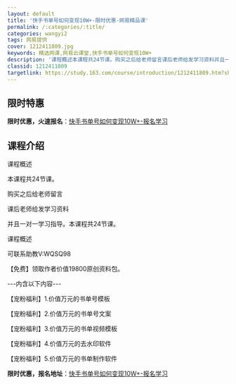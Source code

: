 ```yaml
---
layout: default
title: '快手书单号如何变现10W+-限时优惠-网易精品课'
permalink: /:categories/:title/
categories: wangyi2
tags: 网易提供
cover: 1212411809.jpg
keywords: 精选网课,网易云课堂,快手书单号如何变现10W+
description: '课程概述本课程共24节课。购买之后给老师留言课后老师给发学习资料并且一对一学习指导。本课程共24节课。课程概述可联系助教'
classid: 1212411809
targetlink: https://study.163.com/course/introduction/1212411809.htm?share=1&shareId=1025206652&utm_campaign=share&utm_medium=iphoneShare&utm_source=&utm_u=1025206652
---
```


## 限时特惠

**限时优惠，火速报名**：[快手书单号如何变现10W+-报名学习](https://study.163.com/course/introduction/1212411809.htm?share=1&shareId=1025206652&utm_campaign=share&utm_medium=iphoneShare&utm_source=&utm_u=1025206652)

## 课程介绍

课程概述

本课程共24节课。

购买之后给老师留言

课后老师给发学习资料

并且一对一学习指导。本课程共24节课。

课程概述

可联系助教V:WQSQ98

【免费】领取作者价值19800原创资料包。

---内含以下内容---

【宠粉福利】1.价值万元的书单号模板

【宠粉福利】2.价值万元的书单号文案

【宠粉福利】3.价值万元的书单视频模板

【宠粉福利】4.价值万元的去水印软件

【宠粉福利】5.价值万元的书单制作软件

**限时优惠，报名地址**：[快手书单号如何变现10W+-报名学习](https://study.163.com/course/introduction/1212411809.htm?share=1&shareId=1025206652&utm_campaign=share&utm_medium=iphoneShare&utm_source=&utm_u=1025206652)


